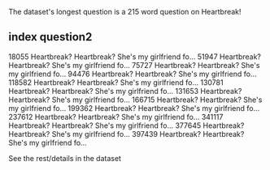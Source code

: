The dataset's longest question is a 215 word question on Heartbreak!

index     question2
-----------------------------------------------------------
18055     Heartbreak? Heartbreak? She's my girlfriend fo...
51947     Heartbreak? Heartbreak? She's my girlfriend fo...
75727     Heartbreak? Heartbreak? She's my girlfriend fo...
94476     Heartbreak? Heartbreak? She's my girlfriend fo...
118582    Heartbreak? Heartbreak? She's my girlfriend fo...
130781    Heartbreak? Heartbreak? She's my girlfriend fo...
131653    Heartbreak? Heartbreak? She's my girlfriend fo...
166715    Heartbreak? Heartbreak? She's my girlfriend fo...
199362    Heartbreak? Heartbreak? She's my girlfriend fo...
237612    Heartbreak? Heartbreak? She's my girlfriend fo...
341117    Heartbreak? Heartbreak? She's my girlfriend fo...
377645    Heartbreak? Heartbreak? She's my girlfriend fo...
397439    Heartbreak? Heartbreak? She's my girlfriend fo...


See the rest/details in the dataset

